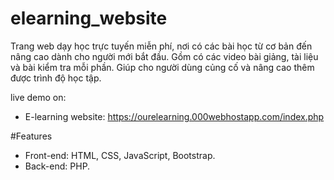 # elearning_website
Trang web dạy học trực tuyến miễn phí, nơi có các bài học từ cơ bản đến nâng cao dành cho người mới bắt đầu. 
Gồm có các video bài giảng, tài liệu và bài kiểm tra mỗi phần. Giúp cho người dùng củng cố và nâng cao thêm được trình độ học tập.

live demo on: 
- E-learning website: https://ourelearning.000webhostapp.com/index.php

#Features
- Front-end: HTML, CSS, JavaScript, Bootstrap.
- Back-end: PHP.
